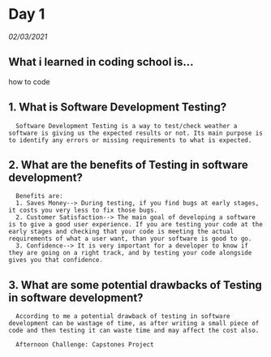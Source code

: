 # Day 1
_02/03/2021_

## What i learned in coding school is...
how to code


## 1. What is Software Development Testing?
      Software Development Testing is a way to test/check weather a software is giving us the expected results or not. Its main purpose is to identify any errors or missing requirements to what is expected.

## 2. What are the benefits of Testing in software development?
      Benefits are:
      1. Saves Money--> During testing, if you find bugs at early stages, it costs you very less to fix those bugs.
      2. Customer Satisfaction--> The main goal of developing a software is to give a good user experience. If you are testing your code at the early stages and checking that your code is meeting the actual requirements of what a user want, than your software is good to go.
      3. Confidence--> It is very important for a developer to know if they are going on a right track, and by testing your code alongside gives you that confidence.

## 3. What are some potential drawbacks of Testing in software development?
      According to me a potential drawback of testing in software development can be wastage of time, as after writing a small piece of code and then testing it can waste time and may affect the cost also.

      Afternoon Challenge: Capstones Project